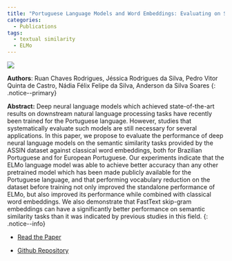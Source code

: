 ```yaml
---
title: "Portuguese Language Models and Word Embeddings: Evaluating on Semantic Similarity Tasks"
categories:
  - Publications
tags:
  - textual similarity
  - ELMo
---
```


![](https://www.researchgate.net/profile/Pedro_Castro48/publication/339447873/figure/fig1/AS:868978301865986@1584191980237/Example-of-meaning-conflation-deficiency-of-ambiguous-word-mouse-The-words-in-blue_W640.jpg)

**Authors**: Ruan Chaves Rodrigues, Jéssica Rodrigues da Silva, Pedro Vitor Quinta de Castro, Nádia Félix Felipe da Silva, Anderson da Silva Soares
{: .notice--primary}

**Abstract:** Deep neural language models which achieved state-of-the-art results on downstream natural language processing tasks have recently been trained for the Portuguese language. However, studies that systematically evaluate such models are still necessary for several applications. In this paper, we propose to evaluate the performance of deep neural language models on the semantic similarity tasks provided by the ASSIN dataset against classical word embeddings, both for Brazilian Portuguese and for European Portuguese. Our experiments indicate that the ELMo language model was able to achieve better accuracy than any other pretrained model which has been made publicly available for the Portuguese language, and that performing vocabulary reduction on the dataset before training not only improved the standalone performance of ELMo, but also improved its performance while combined with classical word embeddings. We also demonstrate that FastText skip-gram embeddings can have a significantly better performance on semantic similarity tasks than it was indicated by previous studies in this field.
{: .notice--info}

* [Read the Paper](https://www.researchgate.net/publication/339447873_Portuguese_Language_Models_and_Word_Embeddings_Evaluating_on_Semantic_Similarity_Tasks)

* [Github Repository](https://github.com/ruanchaves/elmo)

